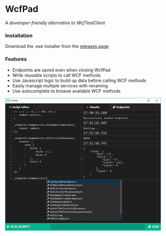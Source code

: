 # WcfPad

*A developer-friendly alternative to WcfTestClient*

### Installation

Download the .exe installer from the [releases page](https://github.com/21robin12/wcfpad/releases)

### Features

 - Endpoints are saved even when closing WcfPad
 - Write reusable scripts to call WCF methods
 - Use Javascript logic to build up data before calling WCF methods
 - Easily manage multiple services with renaming
 - Use autocomplete to browse available WCF methods
 
![](screenshot.png)
